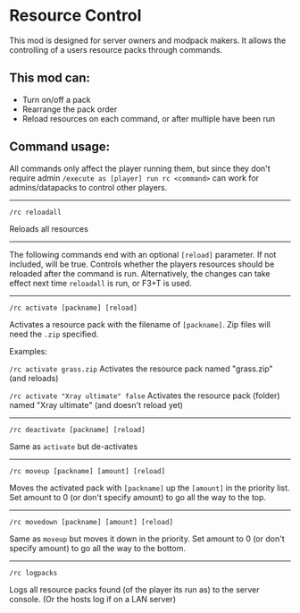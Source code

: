 Resource Control
================

This mod is designed for server owners and modpack makers. It allows the controlling of a users resource packs through commands.


This mod can:
--------------

*   Turn on/off a pack
*   Rearrange the pack order
*   Reload resources on each command, or after multiple have been run

Command usage:
--------------

All commands only affect the player running them, but since they don't require admin `/execute as [player] run rc <command>` can work for admins/datapacks to control other players.

---

`/rc reloadall`

Reloads all resources
  
---

The following commands end with an optional `[reload]` parameter.
If not included, will be true. Controls whether the players resources should be reloaded after the command is run.
Alternatively, the changes can take effect next time `reloadall` is run, or F3+T is used.

---

`/rc activate [packname] [reload]`

Activates a resource pack with the filename of `[packname]`.
Zip files will need the `.zip` specified. 

Examples:

`/rc activate grass.zip`
Activates the resource pack named "grass.zip" (and reloads)

`/rc activate "Xray ultimate" false`
Activates the resource pack (folder) named "Xray ultimate" (and doesn't reload yet)

---

`/rc deactivate [packname] [reload]`

Same as `activate` but de-activates

---

`/rc moveup [packname] [amount] [reload]`

Moves the activated pack with `[packname]` up the `[amount]` in the priority list. 
Set amount to 0 (or don't specify amount) to go all the way to the top.

---

`/rc movedown [packname] [amount] [reload]`

Same as `moveup` but moves it down in the priority.
Set amount to 0 (or don't specify amount) to go all the way to the bottom.

---

`/rc logpacks`

Logs all resource packs found (of the player its run as) to the server console.
(Or the hosts log if on a LAN server)